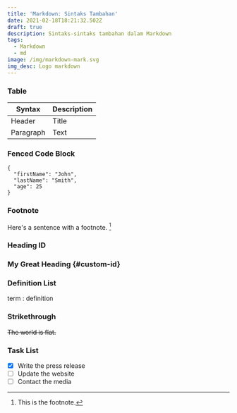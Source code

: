 ```yaml
---
title: 'Markdown: Sintaks Tambahan'
date: 2021-02-18T18:21:32.502Z
draft: true
description: Sintaks-sintaks tambahan dalam Markdown
tags:
  - Markdown
  - md
image: /img/markdown-mark.svg
img_desc: Logo markdown
---
```


### Table

| Syntax | Description |
| ----------- | ----------- |
| Header | Title |
| Paragraph | Text |

### Fenced Code Block

```
{
  "firstName": "John",
  "lastName": "Smith",
  "age": 25
}
```

### Footnote

Here's a sentence with a footnote. [^1]

[^1]: This is the footnote.

### Heading ID

### My Great Heading {#custom-id}

### Definition List

term
: definition

### Strikethrough

~~The world is flat.~~

### Task List

- [x] Write the press release
- [ ] Update the website
- [ ] Contact the media
